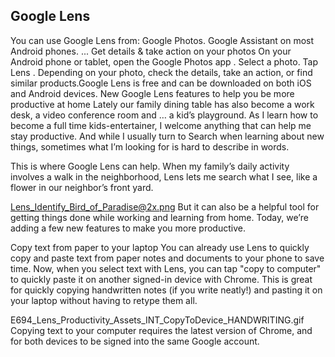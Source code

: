 ## Google Lens

You can use Google Lens from: Google Photos. Google Assistant on most Android phones.
...
Get details & take action on your photos
On your Android phone or tablet, open the Google Photos app .
Select a photo.
Tap Lens .
Depending on your photo, check the details, take an action, or find similar products.Google Lens is free and can be downloaded on both iOS and Android devices.
New Google Lens features to help you be more productive at home
Lately our family dining table has also become a work desk, a video conference room and … a kid’s playground. As I learn how to become a full time kids-entertainer, I welcome anything that can help me stay productive. And while I usually turn to Search when learning about new things, sometimes what I’m looking for is hard to describe in words.

This is where Google Lens can help. When my family’s daily activity involves a walk in the neighborhood, Lens lets me search what I see, like a flower in our neighbor’s front yard.

Lens_Identify_Bird_of_Paradise@2x.png
But it can also be a helpful tool for getting things done while working and learning from home. Today, we’re adding a few new features to make you more productive.

Copy text from paper to your laptop
You can already use Lens to quickly copy and paste text from paper notes and documents to your phone to save time. Now, when you select text with Lens, you can tap "copy to computer" to quickly paste it on another signed-in device with Chrome. This is great for quickly copying handwritten notes (if you write neatly!) and pasting it on your laptop without having to retype them all.

E694_Lens_Productivity_Assets_INT_CopyToDevice_HANDWRITING.gif
Copying text to your computer requires the latest version of Chrome, and for both devices to be signed into the same Google account.